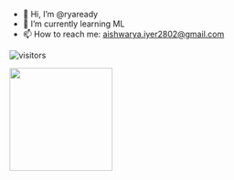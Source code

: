- 👋 Hi, I’m @ryaready
- 🌱 I’m currently learning ML 
- 📫 How to reach me: aishwarya.iyer2802@gmail.com

![visitors](https://visitor-badge.glitch.me/badge?page_id=page.id)

<img height="180em" src="https://github-readme-stats.vercel.app/api?username=ryaready&show_icons=true&hide_border=true&&count_private=true&include_all_commits=true" />


<!---
ryaready/ryaready is a ✨ special ✨ repository because its `README.md` (this file) appears on your GitHub profile.
You can click the Preview link to take a look at your changes.
--->
